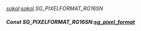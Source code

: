 _[sokol](../../modules/sokol/sokol-module.md):[sokol](../../modules/sokol/sokol-module.md).SG\_PIXELFORMAT\_RG16SN_
##### Const SG\_PIXELFORMAT\_RG16SN:[sg_pixel_format](../../modules/sokol/sokol-sg_pixel_format.md)
